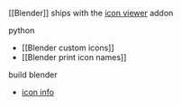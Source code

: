 [[Blender]] ships with the [icon viewer](https://docs.blender.org/manual/en/latest/addons/development/icon_viewer.html) addon

python
- [[Blender custom icons]]
- [[Blender print icon names]]

build blender
- [icon info](https://wiki.blender.org/wiki/Source/Interface/Icons) 